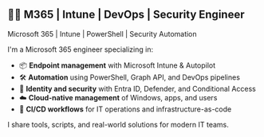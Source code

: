## 🧑‍💻 M365 | Intune | DevOps | Security Engineer
Microsoft 365 | Intune | PowerShell | Security Automation

I'm a Microsoft 365 engineer specializing in:

- 📦 **Endpoint management** with Microsoft Intune & Autopilot  
- 🛠 **Automation** using PowerShell, Graph API, and DevOps pipelines  
- 🔐 **Identity and security** with Entra ID, Defender, and Conditional Access  
- ☁️ **Cloud-native management** of Windows, apps, and users  
- 🚀 **CI/CD workflows** for IT operations and infrastructure-as-code  

I share tools, scripts, and real-world solutions for modern IT teams.
